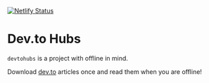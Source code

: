 [![Netlify Status](https://api.netlify.com/api/v1/badges/bd35ead8-8a2f-446e-9ab6-6ee7ed7b346b/deploy-status)](https://app.netlify.com/sites/devtohubs/deploys)

# Dev.to Hubs

`devtohubs` is a project with offline in mind.

Download [dev.to](https://dev.to) articles once and read them when you are offline!
